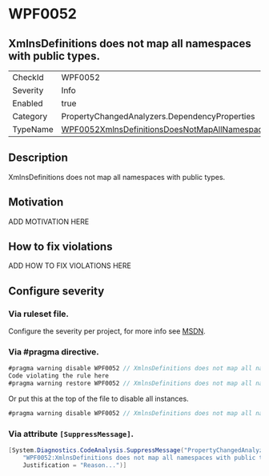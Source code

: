 # WPF0052
## XmlnsDefinitions does not map all namespaces with public types.

<!-- start generated table -->
<table>
<tr>
  <td>CheckId</td>
  <td>WPF0052</td>
</tr>
<tr>
  <td>Severity</td>
  <td>Info</td>
</tr>
<tr>
  <td>Enabled</td>
  <td>true</td>
</tr>
<tr>
  <td>Category</td>
  <td>PropertyChangedAnalyzers.DependencyProperties</td>
</tr>
<tr>
  <td>TypeName</td>
  <td><a href="https://github.com/DotNetAnalyzers/PropertyChangedAnalyzers/blob/master/PropertyChangedAnalyzers.Analyzers/DependencyProperties/WPF0052XmlnsDefinitionsDoesNotMapAllNamespaces.cs">WPF0052XmlnsDefinitionsDoesNotMapAllNamespaces</a></td>
</tr>
</table>
<!-- end generated table -->

## Description

XmlnsDefinitions does not map all namespaces with public types.

## Motivation

ADD MOTIVATION HERE

## How to fix violations

ADD HOW TO FIX VIOLATIONS HERE

<!-- start generated config severity -->
## Configure severity

### Via ruleset file.

Configure the severity per project, for more info see [MSDN](https://msdn.microsoft.com/en-us/library/dd264949.aspx).

### Via #pragma directive.
```C#
#pragma warning disable WPF0052 // XmlnsDefinitions does not map all namespaces with public types.
Code violating the rule here
#pragma warning restore WPF0052 // XmlnsDefinitions does not map all namespaces with public types.
```

Or put this at the top of the file to disable all instances.
```C#
#pragma warning disable WPF0052 // XmlnsDefinitions does not map all namespaces with public types.
```

### Via attribute `[SuppressMessage]`.

```C#
[System.Diagnostics.CodeAnalysis.SuppressMessage("PropertyChangedAnalyzers.DependencyProperties", 
    "WPF0052:XmlnsDefinitions does not map all namespaces with public types.", 
    Justification = "Reason...")]
```
<!-- end generated config severity -->